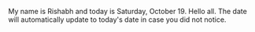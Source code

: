 My name is Rishabh and today is Saturday, October 19. Hello all. The date will automatically update to today's date in case you did not notice.

